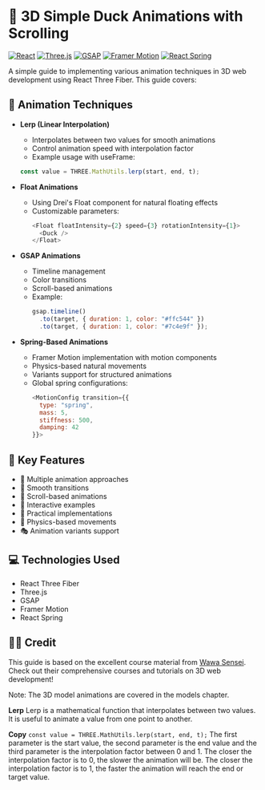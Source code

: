 # 🦆 3D Simple Duck Animations with Scrolling 

[![React](https://img.shields.io/badge/React-20232A?style=for-the-badge&logo=react&logoColor=61DAFB)](https://reactjs.org/)
[![Three.js](https://img.shields.io/badge/Three.js-black?style=for-the-badge&logo=three.js&logoColor=white)](https://threejs.org/)
[![GSAP](https://img.shields.io/badge/GSAP-88CE02?style=for-the-badge&logo=greensock&logoColor=white)](https://greensock.com/gsap/)
[![Framer Motion](https://img.shields.io/badge/Framer_Motion-0055FF?style=for-the-badge&logo=framer&logoColor=white)](https://www.framer.com/motion/)
[![React Spring](https://img.shields.io/badge/React_Spring-1fd1f9?style=for-the-badge&logo=react&logoColor=white)](https://react-spring.dev/)

A simple guide to implementing various animation techniques in 3D web development using React Three Fiber. This guide covers:

## 👾 Animation Techniques

- **Lerp (Linear Interpolation)**
  - Interpolates between two values for smooth animations
  - Control animation speed with interpolation factor
  - Example usage with useFrame:
  ```javascript
  const value = THREE.MathUtils.lerp(start, end, t);
  ```

- **Float Animations**
  - Using Drei's Float component for natural floating effects
  - Customizable parameters:
    ```javascript
    <Float floatIntensity={2} speed={3} rotationIntensity={1}>
      <Duck />
    </Float>
    ```
  
- **GSAP Animations**
  - Timeline management
  - Color transitions
  - Scroll-based animations
  - Example:
    ```javascript
    gsap.timeline()
      .to(target, { duration: 1, color: "#ffc544" })
      .to(target, { duration: 1, color: "#7c4e9f" });
    ```
  
- **Spring-Based Animations**
  - Framer Motion implementation with motion components
  - Physics-based natural movements
  - Variants support for structured animations
  - Global spring configurations:
    ```javascript
    <MotionConfig transition={{ 
      type: "spring", 
      mass: 5, 
      stiffness: 500, 
      damping: 42 
    }}>
    ```

## 🔑 Key Features

- 🎨 Multiple animation approaches
- 🔄 Smooth transitions
- 📜 Scroll-based animations
- 🎯 Interactive examples
- 🔧 Practical implementations
- 🌊 Physics-based movements
- 🎭 Animation variants support

## 💻 Technologies Used

- React Three Fiber
- Three.js
- GSAP
- Framer Motion
- React Spring

## 🙏🏻 Credit

This guide is based on the excellent course material from [Wawa Sensei](https://wawasensei.dev/). Check out their comprehensive courses and tutorials on 3D web development!

Note: The 3D model animations are covered in the models chapter.

**Lerp**
Lerp is a mathematical function that interpolates between two values. It is useful to animate a value from one point to another.

**Copy**
``const value = THREE.MathUtils.lerp(start, end, t);``
The first parameter is the start value, the second parameter is the end value and the third parameter is the interpolation factor between 0 and 1.
The closer the interpolation factor is to 0, the slower the animation will be. The closer the interpolation factor is to 1, the faster the animation will reach the end or target value.

